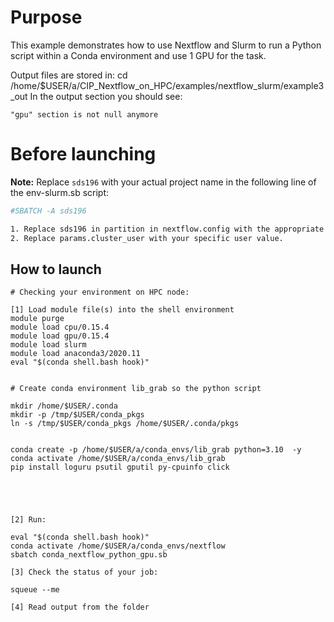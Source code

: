# Purpose

This example demonstrates how to use Nextflow and Slurm to run a Python script within a Conda environment and use 1 GPU for the task.

Output files are stored in:  cd /home/$USER/a/CIP_Nextflow_on_HPC/examples/nextflow_slurm/example3_out
In the output section you should see:

```
"gpu" section is not null anymore
```


# Before launching


**Note:** Replace `sds196` with your actual project name in the following line of the env-slurm.sb script:
```bash
#SBATCH -A sds196

1. Replace sds196 in partition in nextflow.config with the appropriate value for your  access configuration.
2. Replace params.cluster_user with your specific user value.

```

## How to launch 

```
# Checking your environment on HPC node:

[1] Load module file(s) into the shell environment
module purge
module load cpu/0.15.4
module load gpu/0.15.4
module load slurm
module load anaconda3/2020.11
eval "$(conda shell.bash hook)"


# Create conda environment lib_grab so the python script

mkdir /home/$USER/.conda
mkdir -p /tmp/$USER/conda_pkgs
ln -s /tmp/$USER/conda_pkgs /home/$USER/.conda/pkgs


conda create -p /home/$USER/a/conda_envs/lib_grab python=3.10  -y 
conda activate /home/$USER/a/conda_envs/lib_grab
pip install loguru psutil gputil py-cpuinfo click





[2] Run:

eval "$(conda shell.bash hook)"
conda activate /home/$USER/a/conda_envs/nextflow
sbatch conda_nextflow_python_gpu.sb

[3] Check the status of your job:

squeue --me

[4] Read output from the folder


```
